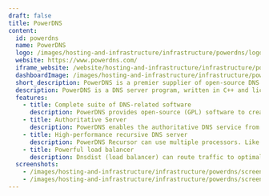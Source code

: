 ```yaml
---
draft: false
title: PowerDNS
content:
  id: powerdns
  name: PowerDNS
  logo: /images/hosting-and-infrastructure/infrastructure/powerdns/logo.png
  website: https://www.powerdns.com/
  iframe_website: /website/hosting-and-infrastructure/infrastructure/powerdns
  dashboardImage: /images/hosting-and-infrastructure/infrastructure/powerdns/screenshot-1.png
  short_description: PowerDNS is a premier supplier of open-source DNS software, services and support.
  description: PowerDNS is a DNS server program, written in C++ and licensed under the GPL. It runs on most Unix derivatives. It features a large number of backends ranging from simple BIND style zonefiles to relational databases and load-balancing/failover algorithms.
  features:
    - title: Complete suite of DNS-related software
      description: PowerDNS provides open-source (GPL) software to create authoritative DNS, recursive DNS, DNS loading balancer, debugging tools, and APIs to provision zones and records.
    - title: Authoritative Server
      description: PowerDNS enables the authoritative DNS service from all popular databases like MySql, Oracle, PostgreSQL, SQLite3, Microsoft SQL Server, LDAP, and text files. Authoritative Server works with many different scripts like Java, Python, C, C++, Perl, Lua. You can use it for dynamic redirection, spam filter, or real-time intervention.
    - title: High-performance recursive DNS server
      description: PowerDNS Recursor can use multiple processors. Like the Authoritative Server, it supports various scripts. It can be reconfigured without downtime.
    - title: Powerful load balancer
      description: Dnsdist (load balancer) can route traffic to optimal servers, delivering excellent performance. It also can block abusive traffic and provide DoS protection.
  screenshots:
    - /images/hosting-and-infrastructure/infrastructure/powerdns/screenshot-1.png
    - /images/hosting-and-infrastructure/infrastructure/powerdns/screenshot-2.jpg
---
```

